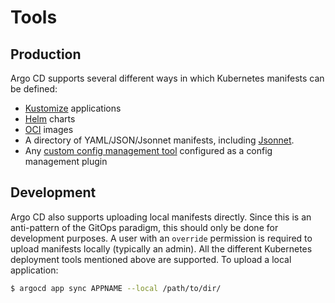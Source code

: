 # Tools

## Production

Argo CD supports several different ways in which Kubernetes manifests can be defined:

* [Kustomize](kustomize.md) applications
* [Helm](helm.md) charts
* [OCI](oci.md) images
* A directory of YAML/JSON/Jsonnet manifests, including [Jsonnet](jsonnet.md).
* Any [custom config management tool](../operator-manual/config-management-plugins.md) configured as a config management plugin

## Development
Argo CD also supports uploading local manifests directly. Since this is an anti-pattern of the
GitOps paradigm, this should only be done for development purposes. A user with an `override` permission is required
to upload manifests locally (typically an admin). All the different Kubernetes deployment tools mentioned above are supported.
To upload a local application:

```bash
$ argocd app sync APPNAME --local /path/to/dir/
```
